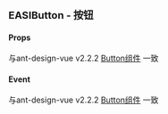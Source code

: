 <p><strong id="EASIButton" style="font-size: 18px">EASIButton - 按钮</strong></p>

#### Props

与ant-design-vue v2.2.2 [Button组件](https://2x.antdv.com/components/button-cn) 一致

#### Event

与ant-design-vue v2.2.2 [Button组件](https://2x.antdv.com/components/button-cn) 一致 
